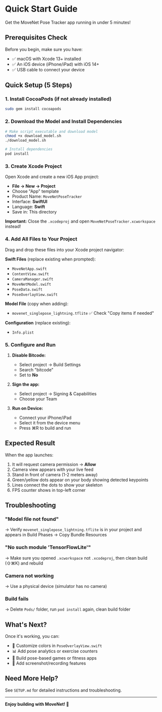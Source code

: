 # Quick Start Guide

Get the MoveNet Pose Tracker app running in under 5 minutes!

## Prerequisites Check

Before you begin, make sure you have:
- ✅ macOS with Xcode 13+ installed
- ✅ An iOS device (iPhone/iPad) with iOS 14+
- ✅ USB cable to connect your device

## Quick Setup (5 Steps)

### 1. Install CocoaPods (if not already installed)

```bash
sudo gem install cocoapods
```

### 2. Download the Model and Install Dependencies

```bash
# Make script executable and download model
chmod +x download_model.sh
./download_model.sh

# Install dependencies
pod install
```

### 3. Create Xcode Project

Open Xcode and create a new iOS App project:
- **File → New → Project**
- Choose "App" template
- Product Name: `MoveNetPoseTracker`
- Interface: **SwiftUI**
- Language: **Swift**
- Save in: This directory

**Important:** Close the `.xcodeproj` and open `MoveNetPoseTracker.xcworkspace` instead!

### 4. Add All Files to Your Project

Drag and drop these files into your Xcode project navigator:

**Swift Files** (replace existing when prompted):
- `MoveNetApp.swift`
- `ContentView.swift` 
- `CameraManager.swift`
- `MoveNetModel.swift`
- `PoseData.swift`
- `PoseOverlayView.swift`

**Model File** (copy when adding):
- `movenet_singlepose_lightning.tflite` ✅ Check "Copy items if needed"

**Configuration** (replace existing):
- `Info.plist`

### 5. Configure and Run

1. **Disable Bitcode:**
   - Select project → Build Settings
   - Search "bitcode"
   - Set to **No**

2. **Sign the app:**
   - Select project → Signing & Capabilities
   - Choose your Team

3. **Run on Device:**
   - Connect your iPhone/iPad
   - Select it from the device menu
   - Press ⌘R to build and run

## Expected Result

When the app launches:
1. It will request camera permission → **Allow**
2. Camera view appears with your live feed
3. Stand in front of camera (1-2 meters away)
4. Green/yellow dots appear on your body showing detected keypoints
5. Lines connect the dots to show your skeleton
6. FPS counter shows in top-left corner

## Troubleshooting

### "Model file not found"
→ Verify `movenet_singlepose_lightning.tflite` is in your project and appears in Build Phases → Copy Bundle Resources

### "No such module 'TensorFlowLite'"
→ Make sure you opened `.xcworkspace` not `.xcodeproj`, then clean build (⇧⌘K) and rebuild

### Camera not working
→ Use a physical device (simulator has no camera)

### Build fails
→ Delete `Pods/` folder, run `pod install` again, clean build folder

## What's Next?

Once it's working, you can:
- 🎨 Customize colors in `PoseOverlayView.swift`
- 📊 Add pose analytics or exercise counters
- 🎯 Build pose-based games or fitness apps
- 📸 Add screenshot/recording features

## Need More Help?

See `SETUP.md` for detailed instructions and troubleshooting.

---

**Enjoy building with MoveNet! 🚀**

